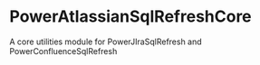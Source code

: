 # PowerAtlassianSqlRefreshCore
A core utilities module for PowerJIraSqlRefresh and PowerConfluenceSqlRefresh
